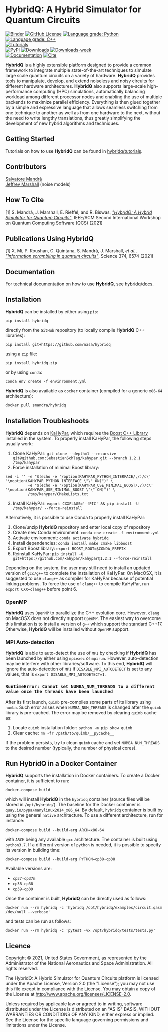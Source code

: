 # HybridQ: A Hybrid Simulator for Quantum Circuits

[![Binder](https://mybinder.org/badge_logo.svg)](https://mybinder.org/v2/gh/nasa/hybridq/main)
[![GitHub License](https://img.shields.io/badge/License-Apache-green)](https://github.com/nasa/hybridq/blob/main/LICENSE)
[![Language grade: Python](https://img.shields.io/lgtm/grade/python/g/nasa/hybridq.svg?logo=lgtm&logoWidth=18)](https://lgtm.com/projects/g/nasa/hybridq/context:python)
[![Language grade: C++](https://img.shields.io/lgtm/grade/cpp/g/nasa/hybridq.svg?logo=lgtm&logoWidth=18)](https://lgtm.com/projects/g/nasa/hybridq/context:cpp)<br>
[![Tutorials](https://github.com/nasa/hybridq/actions/workflows/python-tutorials.yml/badge.svg)](https://github.com/nasa/hybridq/tree/main/tutorials)<br>
[![PyPI](https://img.shields.io/pypi/v/hybridq.svg)](https://pypi.org/project/hybridq/#description)
[![Downloads](https://static.pepy.tech/personalized-badge/hybridq?period=total&units=international_system&left_color=gray&right_color=orange&left_text=downloads)](https://pepy.tech/project/hybridq)
[![Downloads-week](https://static.pepy.tech/personalized-badge/hybridq?period=week&units=international_system&left_color=grey&right_color=orange&left_text=downloads/week)](https://pepy.tech/project/hybridq)<br>
[![Documentation](https://img.shields.io/static/v1?label=documentation&message=https://nasa.github.io/hybridq&color=success)](https://nasa.github.io/hybridq)
[![Cite](https://img.shields.io/static/v1?label=cite&message=IEEE/ACM%20(QCS)&color=success)](https://doi.org/10.1109/QCS54837.2021.00015)

**HybridQ** is a highly extensible platform designed to provide a common framework
to integrate multiple state-of-the-art techniques to simulate large scale
quantum circuits on a variety of hardware. **HybridQ** provides tools to manipulate,
develop, and extend noiseless and noisy circuits for different hardware
architectures. **HybridQ** also supports large-scale high-performance computing (HPC)
simulations, automatically balancing workload among different processor nodes
and enabling the use of multiple backends to maximize parallel efficiency.
Everything is then glued together by a simple and expressive language that
allows seamless switching from one technique to another as well as from one
hardware to the next, without the need to write lengthy translations, thus
greatly simplifying the development of new hybrid algorithms and techniques.

## Getting Started

Tutorials on how to use **HybridQ** can be found in
[hybridq/tutorials](https://github.com/nasa/hybridq/tree/main/tutorials).

## Contributors

[Salvatore Mandrà](https://github.com/s-mandra)<br>
[Jeffrey Marshall](https://github.com/jsmarsha11) (noise models)<br>

## How To Cite

[1] S. Mandrà, J. Marshall, E. Rieffel, and R. Biswas, [*"HybridQ: A Hybrid
Simulator for Quantum Circuits"*](https://doi.org/10.1109/QCS54837.2021.00015), 
IEEE/ACM Second International Workshop on Quantum Computing Software (QCS) (2021)

## Publications Using **HybridQ**

[1] X. Mi, P. Roushan, C. Quintana, S. Mandrà, J. Marshall, *et al.*, 
[*"Information scrambling in quantum circuits"*](https://doi.org/10.1126/science.abg5029),
Science 374, 6574 (2021)

## Documentation

For technical documentation on how to use **HybridQ**, see [hybridq/docs](https://github.com/nasa/hybridq/tree/main/docs).

## Installation

**HybridQ** can be installed by either using `pip`:
```
pip install hybridq
```
directly from the `GitHub` repository (to locally compile **HybridQ** C++
libraries):
```
pip install git+https://github.com/nasa/hybridq
```
using a `zip` file:
```
pip install hybridq.zip
```
or by using `conda`:
```
conda env create -f envinronment.yml
```

**HybridQ** is also available as `docker` container (compiled for a generic
`x86-64` architecture):
```
docker pull smandra/hybridq
```

## Installation Troubleshoots

**HybridQ** depends on [KaHyPar](https://github.com/kahypar/kahypar), which
requires the [Boost C++ Library](https://www.boost.org/) installed in the
system. To properly install KaHyPar, the following steps usually work:

1. Clone KaHyPar: `git clone --depth=1 --recursive git@github.com:SebastianSchlag/kahypar.git --branch 1.2.1 /tmp/kahypar`
2. Force installation of minimal Boost library: 
```
sed -i '' -e "$(echo -e '/option(KAHYPAR_PYTHON_INTERFACE/,/)/c\' "\noption(KAHYPAR_PYTHON_INTERFACE \"\" ON)")" \
          -e "$(echo -e '/option(KAHYPAR_USE_MINIMAL_BOOST/,/)/c\' "\noption(KAHYPAR_USE_MINIMAL_BOOST \"\" ON)")" \
          /tmp/kahypar/CMakeLists.txt
```
3. Install KaHyPar: `export CXXFLAGS='-fPIC' && pip install -U /tmp/kahypar/ --force-reinstall`

Alternatively, it is possible to use Conda to properly install KaHyPar:

1. Clone/unzip **HybridQ** repository and enter local copy of repository
2. Create new Conda environment: `conda env create -f environment.yml`
3. Activate environment: `conda activate hybridq`
4. Install dependencies: `conda install make cmake libboost`
5. Export Boost library: `export BOOST_ROOT=$CONDA_PREFIX`
6. Reinstall KaHyPar: `pip install -U git+https://github.com/kahypar/kahypar@1.2.1 --force-reinstall`

Depending on the system, the user may still need to install an updated version
of `gcc/g++` to complete the installation of KaHyPar. On MacOSX, it is suggested to use
`clang++` as compiler for KaHyPar because of potential linking problems. To force
the use of `clang++` to compile KaHyPar, run `export CXX=clang++` before point 6.

### OpenMP

**HybridQ** uses `OpenMP` to parallelize the C++ evolution core. However,
`clang` on MacOSX does not directly support `OpenMP`. The easiest way to
overcome this limitation is to install a version of `g++` which support the
standard C++17. Otherwise, **HybridQ** will be installed without `OpenMP`
support.

### MPI Auto-detection

**HybridQ** is able to auto-detect the use of `MPI` by checking if **HybridQ**
has been launched by either using `mpiexec` or `mpirun`. However, auto-detection
may be interfere with other libraries/software. To this end, **HybridQ** will ignore
the auto-detection of `MPI` if `DISABLE_MPI_AUTODETECT` is set to any values, that
is `export DISABLE_MPI_AUTODETECT=1`.

### `RuntimeError: Cannot set NUMBA_NUM_THREADS to a different value once the threads have been launched`

After its first launch, `quimb` pre-compiles some parts of its library using
`numba`. Such error arises when `NUMBA_NUM_THREADS` is changed after the `quimb`
library is pre-cached. The error may be removed by clearing `quimb` cache as:

1. Locate `quimb` installation folder: `python -m pip show quimb`
2. Clear cache: `rm -fr /path/to/quimb/__pycache__`

If the problem persists, try to clean `quimb` cache and set `NUMBA_NUM_THREADS`
to the desired number (typically, the number of physical cores).

## Run HybridQ in a Docker Container

**HybridQ** supports the installation in Docker containers. To create a Docker
container, it is sufficient to run:
```
docker-compose build
```
which will install **HybridQ** in the `hybridq` container (source files will be
stored in `/opt/hybridq/`). The baseline for the Docker container is
[`quay.io/pypa/manylinux2014_x86_64`](https://github.com/pypa/manylinux).  By
default, `hybridq` container is built by using the general `native`
architecture.  To use a different architecture, run for instance:
```
docker-compose build --build-arg ARCH=x86-64
```
with `ARCH` being any available `gcc` architecture. The container is built using
`python3.7`. If a different version of `python` is needed, it is possible to
specify its version in building time:
```
docker-compose build --build-arg PYTHON=cp38-cp38
```
Available versions are:
* `cp37-cp37m`
* `cp38-cp38`
* `cp39-cp39`

Once the container is built, **HybridQ** can be directly used as follows:
```
docker run --rm hybridq -c 'hybridq /opt/hybridq/examples/circuit.qasm /dev/null --verbose'
```
and tests can be run as follows:
```
docker run --rm hybridq -c 'pytest -vx /opt/hybridq/tests/tests.py'
```

## Licence

Copyright © 2021, United States Government, as represented by the Administrator
of the National Aeronautics and Space Administration. All rights reserved.

The HybridQ: A Hybrid Simulator for Quantum Circuits platform is licensed under
the Apache License, Version 2.0 (the "License"); you may not use this file
except in compliance with the License. You may obtain a copy of the License at
http://www.apache.org/licenses/LICENSE-2.0. 

Unless required by applicable law or agreed to in writing, software distributed
under the License is distributed on an "AS IS" BASIS, WITHOUT WARRANTIES OR
CONDITIONS OF ANY KIND, either express or implied. See the License for the
specific language governing permissions and limitations under the License.
